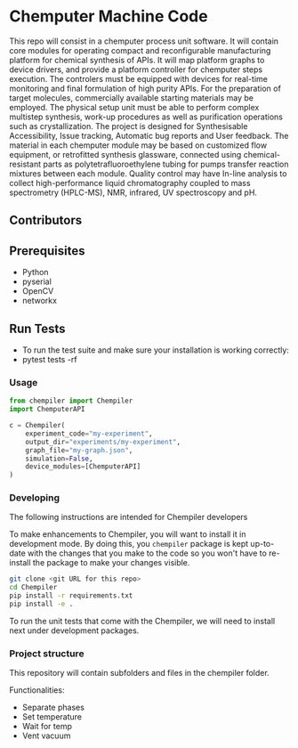 # Chemputer Machine Code

This repo will consist in a chemputer process unit software. It will contain core modules for operating 
compact and reconfigurable manufacturing platform for chemical synthesis of APIs.
It will map platform graphs to device drivers, and provide a platform controller for chemputer steps execution.
The controlers must be equipped with devices for real-time monitoring and final formulation of high purity APIs. 
For the preparation of target molecules, commercially available starting materials may be employed.
The physical setup unit must be able to perform complex multistep synthesis, work-up procedures as well as 
purification operations such as crystallization. 
The project is designed for Synthesisable Accessibility, Issue tracking, Automatic bug reports and User feedback.
The material in each chemputer module may be based on customized flow equipment, or retrofitted synthesis glassware, 
connected using chemical-resistant parts as polytetrafluoroethylene tubing for pumps transfer reaction mixtures between each module. 
Quality control may have In-line analysis to collect high-performance liquid chromatography coupled to mass spectrometry 
(HPLC-MS), NMR, infrared, UV spectroscopy and pH.

## Contributors






## Prerequisites

 - Python 
 - pyserial
 - OpenCV
 - networkx




## Run Tests

 - To run the test suite and make sure your installation is working correctly:
 - pytest tests -rf
 
 ### Usage

```python
from chempiler import Chempiler
import ChemputerAPI

c = Chempiler(
    experiment_code="my-experiment",
    output_dir="experiments/my-experiment",
    graph_file="my-graph.json",
    simulation=False,
    device_modules=[ChemputerAPI]
)
```

### Developing

The following instructions are intended for Chempiler developers 

To make enhancements to Chempiler, you will want to install it in development mode. By doing this, you `chempiler` package is kept up-to-date with the changes that you make to the code so you won't have to re-install the package to make your changes visible.

```bash
git clone <git URL for this repo>
cd Chempiler
pip install -r requirements.txt
pip install -e .
```

To run the unit tests that come with the Chempiler, we will need to install next under development packages.


### Project structure

This repository will contain subfolders and files in the chempiler folder.


Functionalities:

- Separate phases
- Set temperature
- Wait for temp
- Vent vacuum
